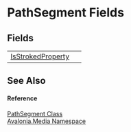 # PathSegment Fields




## Fields
<table>
<tr>
<td><a href="F_Avalonia_Media_PathSegment_IsStrokedProperty">IsStrokedProperty</a></td>
<td> </td>
</tr>
</table>

## See Also


#### Reference
<a href="T_Avalonia_Media_PathSegment">PathSegment Class</a>  
<a href="N_Avalonia_Media">Avalonia.Media Namespace</a>  
